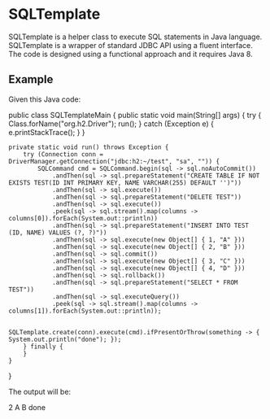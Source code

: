 # SQLTemplate

SQLTemplate is a helper class to execute SQL statements in Java language. 
SQLTemplate is a wrapper of standard JDBC API using a fluent interface.
The code is designed using a functional approach and it requires Java 8.

## Example

Given this Java code:

public class SQLTemplateMain {
	public static void main(String[] args) {
		try {
			Class.forName("org.h2.Driver");
			run();
		} catch (Exception e) {
			e.printStackTrace();
		}
	}

	private static void run() throws Exception {
		try (Connection conn = DriverManager.getConnection("jdbc:h2:~/test", "sa", "")) {
			SQLCommand cmd = SQLCommand.begin(sql -> sql.noAutoCommit()) 
				.andThen(sql -> sql.prepareStatement("CREATE TABLE IF NOT EXISTS TEST(ID INT PRIMARY KEY, NAME VARCHAR(255) DEFAULT '')")) 
				.andThen(sql -> sql.execute()) 
				.andThen(sql -> sql.prepareStatement("DELETE TEST")) 
				.andThen(sql -> sql.execute()) 
				.peek(sql -> sql.stream().map(columns -> columns[0]).forEach(System.out::println))
				.andThen(sql -> sql.prepareStatement("INSERT INTO TEST (ID, NAME) VALUES (?, ?)")) 
				.andThen(sql -> sql.execute(new Object[] { 1, "A" })) 
				.andThen(sql -> sql.execute(new Object[] { 2, "B" })) 
				.andThen(sql -> sql.commit()) 
				.andThen(sql -> sql.execute(new Object[] { 3, "C" })) 
				.andThen(sql -> sql.execute(new Object[] { 4, "D" })) 
				.andThen(sql -> sql.rollback()) 
				.andThen(sql -> sql.prepareStatement("SELECT * FROM TEST")) 
				.andThen(sql -> sql.executeQuery()) 
				.peek(sql -> sql.stream().map(columns -> columns[1]).forEach(System.out::println)); 
			
			SQLTemplate.create(conn).execute(cmd).ifPresentOrThrow(something -> { System.out.println("done"); });
		} finally {
		}
	}
}

The output will be:

2
A
B
done
